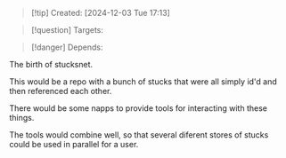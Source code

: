 
>[!tip] Created: [2024-12-03 Tue 17:13]

>[!question] Targets: 

>[!danger] Depends: 

The birth of stucksnet.

This would be a repo with a bunch of stucks that were all simply id'd and then referenced each other.

There would be some napps to provide tools for interacting with these things.

The tools would combine well, so that several diferent stores of stucks could be used in parallel for a user.